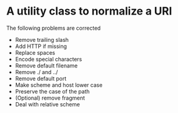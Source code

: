 # A utility class to normalize a URI

The following problems are corrected
* Remove trailing slash
* Add HTTP if missing
* Replace spaces
* Encode special characters
* Remove default filename
* Remove ./ and ../
* Remove default port
* Make scheme and host lower case
* Preserve the case of the path
* (Optional) remove fragment
* Deal with relative scheme
